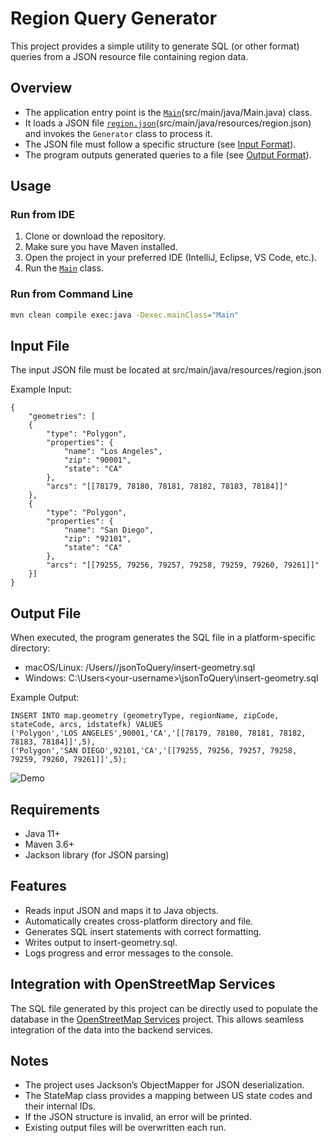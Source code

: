 # Region Query Generator

This project provides a simple utility to generate SQL (or other format) queries from a JSON resource file containing
region data.

## Overview

- The application entry point is the [`Main`](src/main/java/Main.java)(src/main/java/Main.java) class.
- It loads a JSON file [`region.json`](src/main/java/resources/region.json)(src/main/java/resources/region.json) and
  invokes the `Generator` class to process it.
- The JSON file must follow a specific structure (see [Input Format](#input-format)).
- The program outputs generated queries to a file (see [Output Format](#output-format)).

## Usage

### Run from IDE

1. Clone or download the repository.
2. Make sure you have Maven installed.
3. Open the project in your preferred IDE (IntelliJ, Eclipse, VS Code, etc.).
4. Run the [`Main`](src/main/java/Main.java) class.

### Run from Command Line

```bash
mvn clean compile exec:java -Dexec.mainClass="Main"
```

## Input File

The input JSON file must be located at src/main/java/resources/region.json

Example Input:

```
{
    "geometries": [
    {
        "type": "Polygon",
        "properties": {
            "name": "Los Angeles",
            "zip": "90001",
            "state": "CA"
        },
        "arcs": "[[78179, 78180, 78181, 78182, 78183, 78184]]"
    },
    {
        "type": "Polygon",
        "properties": {
            "name": "San Diego",
            "zip": "92101",
            "state": "CA"
        },
        "arcs": "[[79255, 79256, 79257, 79258, 79259, 79260, 79261]]"
    }]
}
```

## Output File

When executed, the program generates the SQL file in a platform-specific directory:

- macOS/Linux: /Users/<your-username>/jsonToQuery/insert-geometry.sql
- Windows: C:\Users\<your-username>\jsonToQuery\insert-geometry.sql

Example Output:

```
INSERT INTO map.geometry (geometryType, regionName, zipCode, stateCode, arcs, idstatefk) VALUES  
('Polygon','LOS ANGELES',90001,'CA','[[78179, 78180, 78181, 78182, 78183, 78184]]',5),  
('Polygon','SAN DIEGO',92101,'CA','[[79255, 79256, 79257, 79258, 79259, 79260, 79261]]',5);
```

![Demo](docs/demo.gif)

## Requirements

- Java 11+
- Maven 3.6+
- Jackson library (for JSON parsing)

## Features

- Reads input JSON and maps it to Java objects.
- Automatically creates cross-platform directory and file.
- Generates SQL insert statements with correct formatting.
- Writes output to insert-geometry.sql.
- Logs progress and error messages to the console.

## Integration with OpenStreetMap Services

The SQL file generated by this project can be directly used to populate the database in
the [OpenStreetMap Services](https://github.com/alanquintero/openstreetmap_services) project. This allows seamless
integration of the data into the backend services.

## Notes

- The project uses Jackson’s ObjectMapper for JSON deserialization.
- The StateMap class provides a mapping between US state codes and their internal IDs.
- If the JSON structure is invalid, an error will be printed.
- Existing output files will be overwritten each run.
